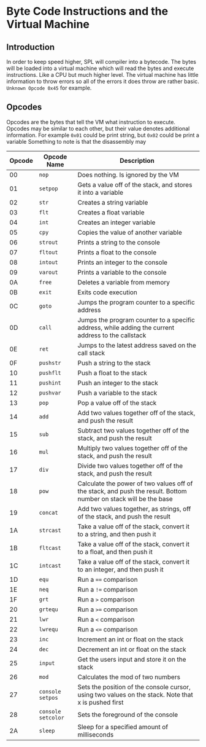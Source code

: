 # Byte Code Instructions and the Virtual Machine
## Introduction
In order to keep speed higher, SPL will compiler into a bytecode. The bytes will be loaded into a virtual machine which will read the bytes and execute instructions. Like a CPU but much higher level.
The virtual machine has little information to throw errors so all of the errors it does throw are rather basic. `Unknown Opcode 0x45` for example.
## Opcodes
Opcodes are the bytes that tell the VM what instruction to execute. Opcodes may be similar to each other, but their value denotes additional information. For example `0x01` could be print string, but `0x02` could be print a variable
Something to note is that the disassembly may 

| Opcode | Opcode Name | Description |
| - | - | - |
| 00 | `nop` | Does nothing. Is ignored by the VM |
| 01 | `setpop` | Gets a value off of the stack, and stores it into a variable
| 02 | `str`| Creates a string variable |
| 03 | `flt`| Creates a float variable |
| 04 | `int` | Creates an integer variable |
| 05 | `cpy` | Copies the value of another variable |
| 06 | `strout` | Prints a string to the console |
| 07 | `fltout` | Prints a float to the console |
| 08 | `intout` | Prints an integer to the console |
| 09 | `varout` | Prints a variable to the console |
| 0A | `free` | Deletes a variable from memory |
| 0B | `exit` | Exits code execution |
| 0C | `goto` | Jumps the program counter to a specific address |
| 0D | `call` | Jumps the program counter to a specific address, while adding the current address to the callstack |    
| 0E | `ret` | Jumps to the latest address saved on the call stack |
| 0F | `pushstr` | Push a string to the stack |
| 10 | `pushflt` | Push a float to the stack |
| 11 | `pushint` | Push an integer to the stack |
| 12 | `pushvar` | Push a variable to the stack |
| 13 | `pop` | Pop a value off of the stack |
| 14 | `add` | Add two values together off of the stack, and push the result |
| 15 | `sub` | Subtract two values together off of the stack, and push the result |
| 16 | `mul` | Multiply two values together off of the stack, and push the result |
| 17 | `div` | Divide two values together off of the stack, and push the result |
| 18 | `pow` | Calculate the power of two values off of the stack, and push the result. Bottom number on stack will be the base |
| 19 | `concat` | Add two values together, as strings, off of the stack, and push the result |
| 1A | `strcast` | Take a value off of the stack, convert it to a string, and then push it |
| 1B | `fltcast` | Take a value off of the stack, convert it to a float, and then push it |
| 1C | `intcast` | Take a value off of the stack, convert it to an integer, and then push it |
| 1D | `equ` | Run a `==` comparison |
| 1E |`neq` | Run a `!=` comparison |
| 1F |`grt` | Run a `>` comparison |
| 20 |`grtequ` | Run a `>=` comparison |
| 21 |`lwr` | Run a `<` comparison |
| 22 |`lwrequ` | Run a `<=` comparison |
| 23 | `inc` | Increment an int or float on the stack |
| 24 | `dec` | Decrement an int or float on the stack |
| 25 | `input` | Get the users input and store it on the stack |
| 26 | `mod` | Calculates the mod of two numbers |
| 27 | `console setpos` | Sets the position of the console cursor, using two values on the stack. Note that x is pushed first |
| 28 | `console setcolor` | Sets the foreground of the console |
| 2A | `sleep` | Sleep for a specified amount of milliseconds |